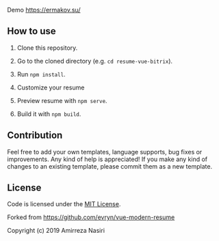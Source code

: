 Demo
https://ermakov.su/

## How to use

1. Clone this repository.

2. Go to the cloned directory (e.g. `cd resume-vue-bitrix`).

3. Run `npm install`.

4. Customize your resume

5. Preview resume with `npm serve`.

6. Build it with `npm build`.

## Contribution
Feel free to add your own templates, language supports, bug fixes or improvements. Any kind of help is appreciated! If you make any kind of changes to an existing template, please commit them as a new template.

## License
Code is licensed under the [MIT License](LICENSE).

Forked from https://github.com/evryn/vue-modern-resume

Copyright (c) 2019 Amirreza Nasiri

